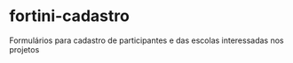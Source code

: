 # fortini-cadastro
Formulários para cadastro de participantes e das escolas interessadas nos projetos
